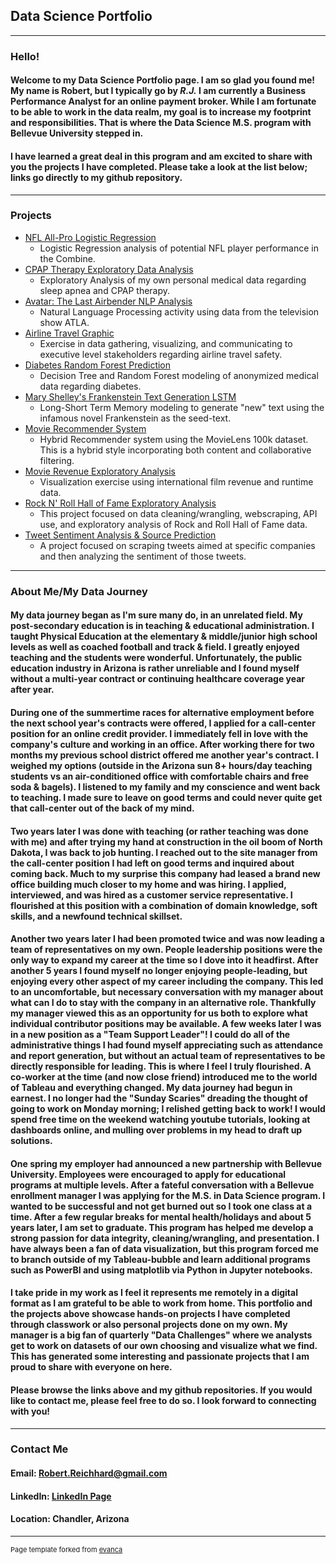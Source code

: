 ## Data Science Portfolio

---

### Hello!
#### Welcome to my Data Science Portfolio page. I am so glad you found me! My name is Robert, but I typically go by *R.J.* I am currently a Business Performance Analyst for an online payment broker. While I am fortunate to be able to work in the data realm, my goal is to increase my footprint and responsibilities. That is where the Data Science M.S. program with Bellevue University stepped in.

#### I have learned a great deal in this program and am excited to share with you the projects I have completed. Please take a look at the list below; links go directly to my github repository.

---

### Projects

- [NFL All-Pro Logistic Regression](https://github.com/rreichhard/Data_Science_Portfolio/tree/main/NFL%20All-Pro%20Logistic%20Regression/)
  + Logistic Regression analysis of potential NFL player performance in the Combine.  
- [CPAP Therapy Exploratory Data Analysis](https://github.com/rreichhard/Data_Science_Portfolio/tree/main/CPAP%20Therapy%20EDA/)
  + Exploratory Analysis of my own personal medical data regarding sleep apnea and CPAP therapy.  
- [Avatar: The Last Airbender NLP Analysis](https://github.com/rreichhard/Data_Science_Portfolio/tree/main/Avatar%20Dialog%20NLP%20Analysis/)
  + Natural Language Processing activity using data from the television show ATLA.  
- [Airline Travel Graphic](https://github.com/rreichhard/Data_Science_Portfolio/tree/main/Airline%20Travel%20Graphic/)
  + Exercise in data gathering, visualizing, and communicating to executive level stakeholders regarding airline travel safety.  
- [Diabetes Random Forest Prediction](https://github.com/rreichhard/Data_Science_Portfolio/tree/main/Diabetes%20Random%20Forest%20Prediction/)
  + Decision Tree and Random Forest modeling of anonymized medical data regarding diabetes.  
- [Mary Shelley's Frankenstein Text Generation LSTM](https://github.com/rreichhard/Data_Science_Portfolio/tree/main/LSTM%20Text%20Generation%20Frankenstein/)
  + Long-Short Term Memory modeling to generate "new" text using the infamous novel Frankenstein as the seed-text.  
- [Movie Recommender System](https://github.com/rreichhard/Data_Science_Portfolio/tree/main/Movie%20Recommender%20Hybrid/)  
  + Hybrid Recommender system using the MovieLens 100k dataset. This is a hybrid style incorporating both content and collaborative filtering.  
- [Movie Revenue Exploratory Analysis](https://github.com/rreichhard/Data_Science_Portfolio/tree/main/Movie%20Revenue%20Analysis/)
  + Visualization exercise using international film revenue and runtime data.  
- [Rock N' Roll Hall of Fame Exploratory Analysis](https://github.com/rreichhard/Data_Science_Portfolio/tree/main/Rock%20and%20Roll%20Hall%20of%20Fame%20EDA/)
  + This project focused on data cleaning/wrangling, webscraping, API use, and exploratory analysis of Rock and Roll Hall of Fame data.  
- [Tweet Sentiment Analysis & Source Prediction](https://github.com/rreichhard/Data_Science_Portfolio/tree/main/Tweet%20Sentiment%20Analysis%20and%20Source%20Prediction/)
  + A project focused on scraping tweets aimed at specific companies and then analyzing the sentiment of those tweets.

---

### About Me/My Data Journey

#### My data journey began as I'm sure many do, in an unrelated field. My post-secondary education is in teaching & educational administration. I taught Physical Education at the elementary & middle/junior high school levels as well as coached football and track & field. I greatly enjoyed teaching and the students were wonderful. Unfortunately, the public education industry in Arizona is rather unreliable and I found myself without a multi-year contract or continuing healthcare coverage year after year. 

#### During one of the summertime races for alternative employment before the next school year's contracts were offered, I applied for a call-center position for an online credit provider. I immediately fell in love with the company's culture and working in an office. After working there for two months my previous school district offered me another year's contract. I weighed my options (outside in the Arizona sun 8+ hours/day teaching students vs an air-conditioned office with comfortable chairs and free soda & bagels). I listened to my family and my conscience and went back to teaching. I made sure to leave on good terms and could never quite get that call-center out of the back of my mind.

#### Two years later I was done with teaching (or rather teaching was done with me) and after trying my hand at construction in the oil boom of North Dakota, I was back to job hunting. I reached out to the site manager from the call-center position I had left on good terms and inquired about coming back. Much to my surprise this company had leased a brand new office building much closer to my home and was hiring. I applied, interviewed, and was hired as a customer service representative. I flourished at this position with a combination of domain knowledge, soft skills, and a newfound technical skillset.

#### Another two years later I had been promoted twice and was now leading a team of representatives on my own. People leadership positions were the only way to expand my career at the time so I dove into it headfirst. After another 5 years I found myself no longer enjoying people-leading, but enjoying every other aspect of my career including the company. This led to an uncomfortable, but necessary conversation with my manager about what can I do to stay with the company in an alternative role. Thankfully my manager viewed this as an opportunity for us both to explore what individual contributor positions may be available. A few weeks later I was in a new position as a "Team Support Leader"! I could do all of the administrative things I had found myself appreciating such as attendance and report generation, but without an actual team of representatives to be directly responsible for leading. This is where I feel I truly flourished. A co-worker at the time (and now close friend) introduced me to the world of Tableau and everything changed. My data journey had begun in earnest. I no longer had the "Sunday Scaries" dreading the thought of going to work on Monday morning; I relished getting back to work! I would spend free time on the weekend watching youtube tutorials, looking at dashboards online, and mulling over problems in my head to draft up solutions. 

#### One spring my employer had announced a new partnership with Bellevue University. Employees were encouraged to apply for educational programs at multiple levels. After a fateful conversation with a Bellevue enrollment manager I was applying for the M.S. in Data Science program. I wanted to be successful and not get burned out so I took one class at a time. After a few regular breaks for mental health/holidays and about 5 years later, I am set to graduate. This program has helped me develop a strong passion for data integrity, cleaning/wrangling, and presentation. I have always been a fan of data visualization, but this program forced me to branch outside of my Tableau-bubble and learn additional programs such as PowerBI and using matplotlib via Python in Jupyter notebooks.

#### I take pride in my work as I feel it represents me remotely in a digital format as I am grateful to be able to work from home. This portfolio and the projects above showcase hands-on projects I have completed through classwork or also personal projects done on my own. My manager is a big fan of quarterly "Data Challenges" where we analysts get to work on datasets of our own choosing and visualize what we find. This has generated some interesting and passionate projects that I am proud to share with everyone on here.

#### Please browse the links above and my github repositories. If you would like to contact me, please feel free to do so. I look forward to connecting with you!

---

### Contact Me

#### __Email:__ Robert.Reichhard@gmail.com

#### LinkedIn: [LinkedIn Page](https://www.linkedin.com/in/robert-reichhard-b5b576182)

#### __Location:__ Chandler, Arizona

---
<p style="font-size:11px">Page template forked from <a href="https://github.com/evanca/quick-portfolio">evanca</a></p>
<!-- Remove above link if you don't want to attibute -->

